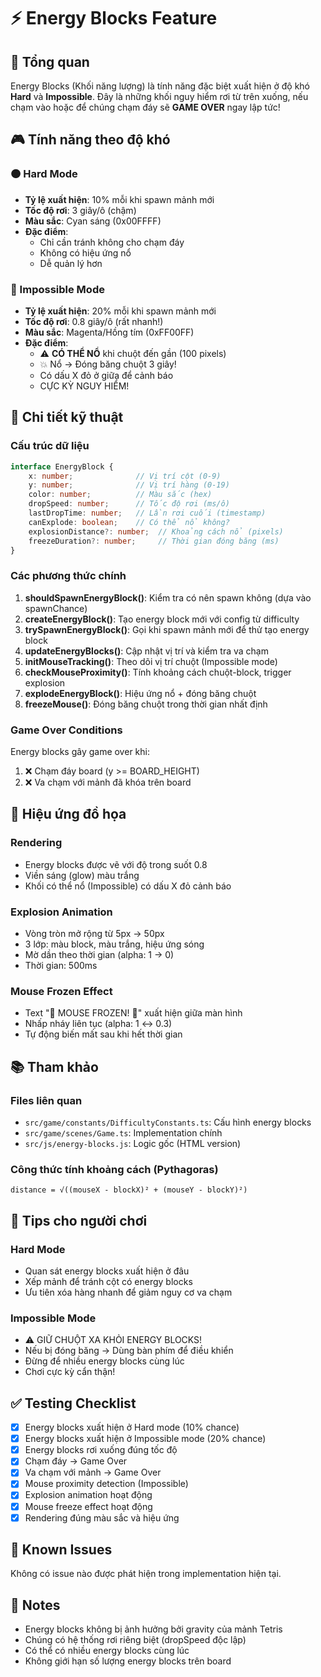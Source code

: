 # ⚡ Energy Blocks Feature

## 📖 Tổng quan

Energy Blocks (Khối năng lượng) là tính năng đặc biệt xuất hiện ở độ khó **Hard** và **Impossible**. Đây là những khối nguy hiểm rơi từ trên xuống, nếu chạm vào hoặc để chúng chạm đáy sẽ **GAME OVER** ngay lập tức!

## 🎮 Tính năng theo độ khó

### 🟠 Hard Mode
- **Tỷ lệ xuất hiện**: 10% mỗi khi spawn mảnh mới
- **Tốc độ rơi**: 3 giây/ô (chậm)
- **Màu sắc**: Cyan sáng (0x00FFFF)
- **Đặc điểm**: 
  - Chỉ cần tránh không cho chạm đáy
  - Không có hiệu ứng nổ
  - Dễ quản lý hơn

### 🔴 Impossible Mode
- **Tỷ lệ xuất hiện**: 20% mỗi khi spawn mảnh mới
- **Tốc độ rơi**: 0.8 giây/ô (rất nhanh!)
- **Màu sắc**: Magenta/Hồng tím (0xFF00FF)
- **Đặc điểm**:
  - ⚠️ **CÓ THỂ NỔ** khi chuột đến gần (100 pixels)
  - 💥 Nổ → Đóng băng chuột 3 giây!
  - Có dấu X đỏ ở giữa để cảnh báo
  - CỰC KỲ NGUY HIỂM!

## 🔧 Chi tiết kỹ thuật

### Cấu trúc dữ liệu

```typescript
interface EnergyBlock {
    x: number;              // Vị trí cột (0-9)
    y: number;              // Vị trí hàng (0-19)
    color: number;          // Màu sắc (hex)
    dropSpeed: number;      // Tốc độ rơi (ms/ô)
    lastDropTime: number;   // Lần rơi cuối (timestamp)
    canExplode: boolean;    // Có thể nổ không?
    explosionDistance?: number;  // Khoảng cách nổ (pixels)
    freezeDuration?: number;     // Thời gian đóng băng (ms)
}
```

### Các phương thức chính

1. **shouldSpawnEnergyBlock()**: Kiểm tra có nên spawn không (dựa vào spawnChance)
2. **createEnergyBlock()**: Tạo energy block mới với config từ difficulty
3. **trySpawnEnergyBlock()**: Gọi khi spawn mảnh mới để thử tạo energy block
4. **updateEnergyBlocks()**: Cập nhật vị trí và kiểm tra va chạm
5. **initMouseTracking()**: Theo dõi vị trí chuột (Impossible mode)
6. **checkMouseProximity()**: Tính khoảng cách chuột-block, trigger explosion
7. **explodeEnergyBlock()**: Hiệu ứng nổ + đóng băng chuột
8. **freezeMouse()**: Đóng băng chuột trong thời gian nhất định

### Game Over Conditions

Energy blocks gây game over khi:
1. ❌ Chạm đáy board (y >= BOARD_HEIGHT)
2. ❌ Va chạm với mảnh đã khóa trên board

## 🎨 Hiệu ứng đồ họa

### Rendering
- Energy blocks được vẽ với độ trong suốt 0.8
- Viền sáng (glow) màu trắng
- Khối có thể nổ (Impossible) có dấu X đỏ cảnh báo

### Explosion Animation
- Vòng tròn mở rộng từ 5px → 50px
- 3 lớp: màu block, màu trắng, hiệu ứng sóng
- Mờ dần theo thời gian (alpha: 1 → 0)
- Thời gian: 500ms

### Mouse Frozen Effect
- Text "🧊 MOUSE FROZEN! 🧊" xuất hiện giữa màn hình
- Nhấp nháy liên tục (alpha: 1 ↔ 0.3)
- Tự động biến mất sau khi hết thời gian

## 📚 Tham khảo

### Files liên quan
- `src/game/constants/DifficultyConstants.ts`: Cấu hình energy blocks
- `src/game/scenes/Game.ts`: Implementation chính
- `src/js/energy-blocks.js`: Logic gốc (HTML version)

### Công thức tính khoảng cách (Pythagoras)
```
distance = √((mouseX - blockX)² + (mouseY - blockY)²)
```

## 🎯 Tips cho người chơi

### Hard Mode
- Quan sát energy blocks xuất hiện ở đâu
- Xếp mảnh để tránh cột có energy blocks
- Ưu tiên xóa hàng nhanh để giảm nguy cơ va chạm

### Impossible Mode
- ⚠️ GIỮ CHUỘT XA KHỎI ENERGY BLOCKS!
- Nếu bị đóng băng → Dùng bàn phím để điều khiển
- Đừng để nhiều energy blocks cùng lúc
- Chơi cực kỳ cẩn thận!

## ✅ Testing Checklist

- [x] Energy blocks xuất hiện ở Hard mode (10% chance)
- [x] Energy blocks xuất hiện ở Impossible mode (20% chance)
- [x] Energy blocks rơi xuống đúng tốc độ
- [x] Chạm đáy → Game Over
- [x] Va chạm với mảnh → Game Over
- [x] Mouse proximity detection (Impossible)
- [x] Explosion animation hoạt động
- [x] Mouse freeze effect hoạt động
- [x] Rendering đúng màu sắc và hiệu ứng

## 🐛 Known Issues

Không có issue nào được phát hiện trong implementation hiện tại.

## 📝 Notes

- Energy blocks không bị ảnh hưởng bởi gravity của mảnh Tetris
- Chúng có hệ thống rơi riêng biệt (dropSpeed độc lập)
- Có thể có nhiều energy blocks cùng lúc
- Không giới hạn số lượng energy blocks trên board
